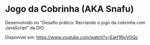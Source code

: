 # Jogo da Cobrinha (AKA Snafu)

Desenvolvido no "Desafio prático: Recriando o jogo da cobrinha com JavaScript" da DIO 

Disponível em: https://www.youtube.com/watch?v=EaH1RivVGQc